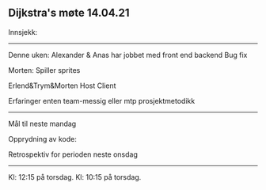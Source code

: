 ## Dijkstra's møte 14.04.21


Innsjekk:


----------------------------


Denne uken:
Alexander & Anas har jobbet med front end backend
Bug fix

Morten:
Spiller sprites

Erlend&Trym&Morten
Host Client



Erfaringer enten team-messig eller mtp prosjektmetodikk

-----------------------------

Mål til neste mandag


Opprydning av kode:

Retrospektiv for perioden neste onsdag

------------------------------

Kl: 12:15 på torsdag.
Kl: 10:15 på torsdag.


